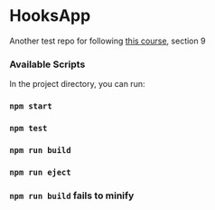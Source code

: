 # HooksApp

Another test repo for following [this course](https://www.udemy.com/course/react-cero-experto), section 9
### Available Scripts

In the project directory, you can run:

### `npm start`

### `npm test`
### `npm run build`
### `npm run eject`
### `npm run build` fails to minify

